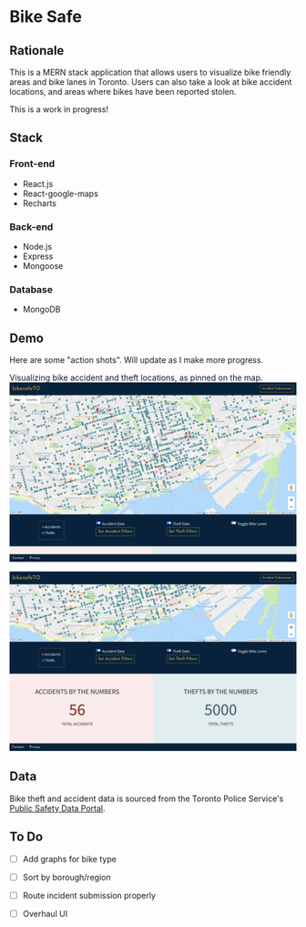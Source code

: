 # Bike Safe

## Rationale
This is a MERN stack application that allows users to visualize bike friendly areas and bike lanes in Toronto. Users can also take a look at bike accident locations, and areas where bikes have been reported stolen. 

This is a work in progress!

## Stack
### Front-end
* React.js
* React-google-maps
* Recharts

### Back-end
* Node.js
* Express
* Mongoose

### Database
* MongoDB

## Demo 
Here are some "action shots". Will update as I make more progress.

Visualizing bike accident and theft locations, as pinned on the map.
![mapPins](screenshots/map.png)

![mapPins](screenshots/mapAndThefts.png)

## Data
Bike theft and accident data is sourced from the Toronto Police Service's [Public Safety Data Portal](https://data.torontopolice.on.ca/datasets/698717de582845458159a73ad4a2a8e0_0).

## To Do 
- [ ] Add graphs for bike type
- [ ] Sort by borough/region 
- [ ] Route incident submission properly
- [ ] Overhaul UI 

